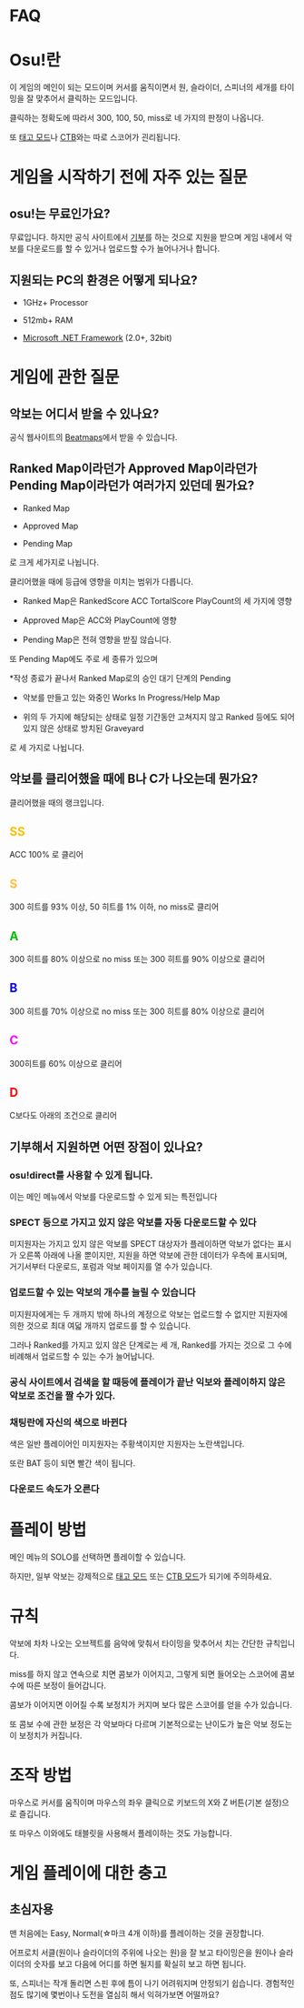 # FAQ



Osu!란
========

이 게임의 메인이 되는 모드이며 커서를 움직이면서 원, 슬라이더, 스피너의 세개를 타이밍을 잘 맞추어서 클릭하는 모드입니다. 

클릭하는 정확도에 따라서 300, 100, 50, miss로 네 가지의 판정이 나옵니다. 

또 [태고 모드](/wiki/Game_Modes/osu!taiko)나 [CTB](/wiki/Game_Modes/osu!catch)와는 따로 스코어가 괸리됩니다. 

게임을 시작하기 전에 자주 있는 질문
==============================

osu!는 무료인가요?
------------------
무료입니다. 
하지만 공식 사이트에서 [기부](http://osu.ppy.sh/p/support)를 하는 것으로 지원을 받으며 게임 내에서 악보를 다운로드를 할 수 있거나 업로드할 수가 늘어나거나 합니다. 


지원되는 PC의 환경은 어떻게 되나요?
--------------
-   1GHz+ Processor

-   512mb+ RAM

-   [Microsoft .NET Framework](http://www.microsoft.com/download/en/details.aspx?displaylang=en&id=19) (2.0+, 32bit)

게임에 관한 질문
====================

악보는 어디서 받을 수 있나요?
--------------------------

공식 웹사이트의 [Beatmaps](http://osu.ppy.sh/p/beatmaplist)에서 받을 수 있습니다. 



Ranked Map이라던가 Approved Map이라던가 Pending Map이라던가 여러가지 있던데 뭔가요?
-------------------------------------------------------------

-   Ranked Map

-   Approved Map

-   Pending Map

로 크게 세가지로 나뉩니다. 

클리어했을 때에 등급에 영향을 미치는 범위가 다릅니다. 



-   Ranked Map은 RankedScore ACC TortalScore PlayCount의 세 가지에 영향

-   Approved Map은 ACC와 PlayCount에 영향

-   Pending Map은 전혀 영향을 받짚 않습니다. 



또 Pending Map에도 주로 세 종류가 있으며

\*작성 종료가 끝나서 Ranked Map로의 승인 대기 단계의 Pending


-   악보를 만들고 있는 와중인 Works In Progress/Help Map

-   위의 두 가지에 해당되는 상태로 일정 기간동안 고쳐지지 않고 Ranked 등에도 되어 있지 않은 상태로 방치된 Graveyard

로 세 가지로 나뉩니다. 


악보를 클리어했을 때에 B나 C가 나오는데 뭔가요?
--------------------------------------------

클리어했을 때의 랭크입니다. 


<span style="color: #FFBF00">SS</span>
--------------------------------------

ACC 100% 로 클리어


<span style="color: #FFBF40">S</span>
-------------------------------------


300 히트를 93% 이상, 50 히트를 1% 이하, no miss로 클리어



<span style="color: #00BF00">A</span>
-------------------------------------

300 히트를 80% 이상으로 no miss 또는 300 히트를 90% 이상으로 클리어


<span style="color: #0000FF">B</span>
-------------------------------------

300 히트를 70% 이상으로 no miss 또는 300 히트를 80% 이상으로 클리어


<span style="color: #FF00FF">C</span>
-------------------------------------

300히트를 60% 이상으로 클리어


<span style="color: #FF0000">D</span>
-------------------------------------

C보다도 아래의 조건으로 클리어


기부해서 지원하면 어떤 장점이 있나요?
--------------------------------------------------


### osu!direct를 사용할 수 있게 됩니다. 

이는 메인 메뉴에서 악보를 다운로드할 수 있게 되는 특전입니다


### SPECT 등으로 가지고 있지 않은 악보를 자동 다운로드할 수 있다


미지원자는 가지고 있지 않은 악보를 SPECT 대상자가 플레이하면 악보가 없다는 표시가 오른쪽 아래에 나올 뿐이지만, 지원을 하면 악보에 관한 데이터가 우측에 표시되며, 거기서부터 다운로드, 포럼과 악보 페이지를 열 수가 있습니다.



### 업로드할 수 있는 악보의 개수를 늘릴 수 있습니다


미지원자에게는 두 개까지 밖에 하나의 계정으로 악보는 업로드할 수 없지만 지원자에 의한 것으로 최대 여덟 개까지 업로드를 할 수 있습니다. 

그러나 Ranked를 가지고 있지 않은 단계로는 세 개, Ranked를 가지는 것으로 그 수에 비례해서 업로드할 수 있는 수가 늘어납니다. 


### 공식 사이트에서 검색을 할 때등에 플레이가 끝난 익보와 플레이하지 않은 악보로 조건을 짤 수가 있다. 


### 채팅란에 자신의 색으로 바뀐다


색은 일반 플레이어인 미지원자는 주황색이지만 지원자는 노란색입니다. 

또란 BAT 등이 되면 빨간 색이 됩니다. 



### 다운로드 속도가 오른다



플레이 방법
==========

메인 메뉴의 SOLO를 선택하면 플레이할 수 있습니다. 

하지만, 일부 악보는 강제적으로 [태고 모드](/wiki/Game_Modes/osu!taiko) 또는 [CTB 모드](/wiki/Game_Modes/osu!catch)가 되기에 주의하세요. 



규칙
======


악보에 차차 나오는 오브젝트를 음악에 맞춰서 타이밍을 맞추어서 치는 간단한 규칙입니다. 

miss를 하지 않고 연속으로 치면 콤보가 이어지고, 그렇게 되면 들어오는 스코어에 콤보 수에 따른 보정이 들어갑니다.

콤보가 이어지면 이어질 수록 보정치가 커지며 보다 많은 스코어를 얻을 수가 있습니다. 

또 콤보 수에 관한 보정은 각 악보마다 다르며 기본적으로는 난이도가 높은 악보 정도는 이 보정치가 커집니다. 



조작 방법
========

마우스로 커서를 움직이며 마우스의 좌우 클릭으로 키보드의 X와 Z 버튼(기본 설정)으로 즐깁니다. 

또 마우스 이와에도 태블릿을 사용해서 플레이하는 것도 가능합니다. 



게임 플레이에 대한 충고
================================



초심자용
----------
맨 처음에는 Easy, Normal(☆마크 4개 이하)를 플레이하는 것을 권장합니다. 

어프로치 서클(원이나 슬라이더의 주위에 나오는 원)을 잘 보고 타이밍은을 원이나 슬라이더의 숫자를 보고 다음에 어디를 하면 될지를 확실히 보고 하면 됩니다. 

또, 스피너는 작개 돌리면 스핀 후에 틈이 나기 어려워지며 안정되기 쉽습니다. 
경험적인 점도 많기에 몇번이나 도전을 열심히 해서 익혀가보면 어떨까요?
